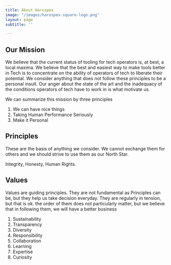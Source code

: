 ```yaml
---
title: About Haruspex
image: "/images/haruspex-square-logo.png"
layout: page
subtitle: ''

---
```

## Our Mission

We believe that the current status of tooling for tech operators is, at best, a local maxima. We believe that the best and easiest way to make tools better in Tech is to concentrate on the ability of operators of tech to liberate their potential. We consider anything that does not follow these principles to be a personal insult. Our anger about the state of the art and the inadequacy of the conditions operators of tech have to work in is what motivate us.

We can summarize this mission by three principles

1. We can have nice things
2. Taking Human Performance Seriously
3. Make it Personal

## Principles

These are the basis of anything we consider. We cannot exchange them for others and we should strive to use them as our North Star.

Integrity, Honesty, Human Rights.

## Values

Values are guiding principles. They are not fundamental as Principles can be, but they help us take decision everyday. They are regularly in tension, but that is ok. the order of them does not particularly matter, but we believe that in following them, we will have a better business

1. Sustainability
2. Transparency
3. Diversity
4. Responsibility
5. Collaboration
6. Learning
7. Expertise
8. Curiosity